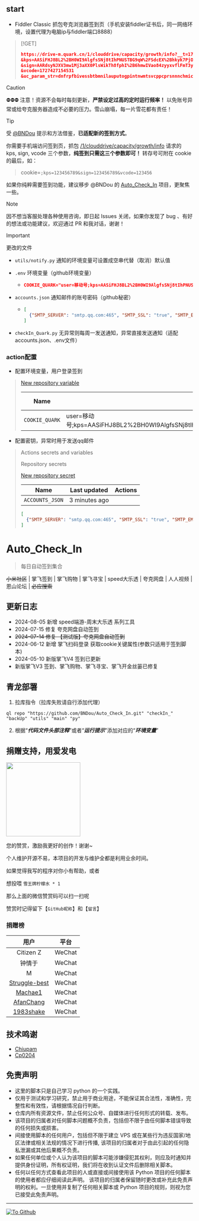 ## start
* Fiddler Classic 抓包夸克浏览器签到页（手机安装fiddler证书后，同一网络环境，设置代理为电脑ip与fiddler端口8888）

> [!GET] 
>
> ```json
> https://drive-m.quark.cn/1/clouddrive/capacity/growth/info?__t=1727427154544&sign_cyclic=true
> &kps=AASiFHJ8BL2%2BH0WI9AlgfsSNj8tIhPNUSTBG9qW%2FSdcEX%2Bhkyk7PjOrGSsZCF54cAu8ne%2BUGkIE2w7jsXH7ZnMUUtfr1sHHJduOGNjDeHiHvSA%3D%3D
> &sign=AARdsyNJXV3mw1Mj3aXX0PlsWikTh8fphI%2B6hmwIVao84zyyxvflFmT3yr4nQV9O7Vc%3D
> &vcode=1727427154531
> &uc_param_str=dnfrpfbivessbtbmnilauputogpintnwmtsvcppcprsnnnchmicckp&dn=62793693876-c3bf4fbb&fr=android&pf=3300&bi=35937&ve=6.1.8.242&ss=393x857&ni=bTkwBKYy1OJeqHB%2Bu4t3PEo0cWXKex7VVxB2EG%2F4O9%2Fnv%2BM%3D&la=zh&ut=AAObwLw3yjXjUgtnEUCuj%2BC0SH8cz0KfnhBcpiNDj1v%2BMQ%3D%3D&nt=5&nw=0&mt=UQMBLHlLPIv9TQKSMjtotKlvYYc1IIzC&sv=release&pc=AASZtg30J6cEZGl0meB9hj0EXmtm8MuBTzuGEVLqhTFBUDEr7mf7YNH5zAJENvF6fkdFZGvZjca6cwNWjrEPTJA8&pc=AASZtg30J6cEZGl0meB9hj0EXmtm8MuBTzuGEVLqhTFBUDEr7mf7YNH5zAJENvF6fkdFZGvZjca6cwNWjrEPTJA8&pr=ucpro&sn=2409-62793693876-b8a316df&ch=kk%40store&mi=M2006J10C&kp=AASiFHJ8BL2%2BH0WI9AlgfsSNj8tIhPNUSTBG9qW%2FSdcEX%2Bhkyk7PjOrGSsZCF54cAu8ne%2BUGkIE2w7jsXH7ZnMUUtfr1sHHJduOGNjDeHiHvSA%3D%3D
> ```


> [!CAUTION]
> 
> ⛔️⛔️⛔️ 注意！资源不会每时每刻更新，**严禁设定过高的定时运行频率！** 以免账号异常或给夸克服务器造成不必要的压力。雪山崩塌，每一片雪花都有责任！

> [!TIP]
>
> 受 [@BNDou](https://github.com/BNDou) 提示和方法借鉴，**已适配新的签到方式**。
>
> 你需要手机端访问签到页，抓包 <u>/1/clouddrive/capacity/growth/info</u> 请求的 kps, sign, vcode 三个参数，**纯签到只需这三个参数即可！** 转存号可附在 cookie 的最后，如：
>
> > cookie=`;kps=123456789&sign=123456789&vcode=123456`
>
> 如果你纯粹需要签到功能，建议移步 @BNDou 的 [Auto_Check_In](https://github.com/BNDou/Auto_Check_In/blob/main/checkIn_Quark.py) 项目，更聚焦一些。

> [!NOTE]
> 
> 因不想当客服处理各种使用咨询，即日起 Issues 关闭，如果你发现了 bug 、有好的想法或功能建议，欢迎通过 PR 和我对话，谢谢！

> [!important]
>
> 更改的文件
>
> * `utils/notify.py` 通知的环境变量可设置成空串代替（取消）默认值
>
> * `.env` 环境变量（github环境变量）
>
>   * ```json
>     COOKIE_QUARK="user=移动号;kps=AASiFHJ8BL2%2BH0WI9AlgfsSNj8tIhPNUSTBG9qW%2FSdcEX%2Bhkyk7PjOrGSsZCF54cAu8ne%2BUGkIE2w7jsXH7ZnMUUtfr1sHHJduOGNjDeHiHvSA%3D%3D;sign=AARdsyNJXV3mw1Mj3aXX0PlsWikTh8fphI%2B6hmwIVao84zyyxvflFmT3yr4nQV9O7Vc%3D;vcode=1727427154531"
>     ```
>
> * `accounts.json` 通知邮件的账号密码（github秘密）
>
>   * ```json
>     [
>       {"SMTP_SERVER": "smtp.qq.com:465", "SMTP_SSL": "true", "SMTP_EMAIL": "@qq.com","SMTP_PASSWORD": "","SMTP_NAME": "夸克登录失败（自己发送给自己）"}
>     ]
>     ```
>
> * `checkIn_Quark.py` 无异常则每周一发送通知，异常直接发送通知（适配accounts.json、.env文件）

### action配置

* 配置环境变量，用户登录签到

> [New repository variable](https://github.com/qingdog/Auto_Check_In/settings/variables/actions/new)
>
> | Name           | Value                                                        | Last updated | Actions |
> | -------------- | ------------------------------------------------------------ | ------------ | ------- |
> | `COOKIE_QUARK` | user=移动号;kps=AASiFHJ8BL2%2BH0WI9AlgfsSNj8tIhPNUSTBG9qW%2FSdcEX%2Bhkyk7PjOrGSsZCF54cAu8ne%2BUGkIE2w7jsXH7ZnMUUtfr1sHHJduOGNjDeHiHvSA%3D%3D;sign=AARdsyNJXV3mw1Mj3aXX0PlsWikTh8fphI%2B6hmwIVao84zyyxvflFmT3yr4nQV9O7Vc%3D;vcode=1727427154531 | yesterday    |         |


* 配置密钥，异常时用于发送qq邮件

> Actions secrets and variables
>
> Repository secrets
>
> [New repository secret](https://github.com/qingdog/Auto_Check_In/settings/secrets/actions/new)
>
> | Name            | Last updated  | Actions |
> | --------------- | ------------- | ------- |
> | `ACCOUNTS_JSON` | 3 minutes ago |         |
>
> ```json
> [
>   {"SMTP_SERVER": "smtp.qq.com:465", "SMTP_SSL": "true", "SMTP_EMAIL": "@qq.com","SMTP_PASSWORD": "","SMTP_NAME": "夸克登录失败（自己发送给自己）"}
> ]
> ```



<!--

 * @Author       : BNDou
 * @Date         : 2022-10-30 19:12:57
 * @LastEditTime: 2024-08-05 03:12:06
 * @FilePath: \Auto_Check_In\README.md
 * @Description  :
-->

# Auto_Check_In

> 每日自动签到集合

~~小米社区~~ | 掌飞签到 | 掌飞购物 | 掌飞寻宝 | speed大乐透 | 夸克网盘 | 人人视频 | 恩山论坛 | ~~必应搜索~~

## 更新日志
- 2024-08-05 新增 speed端游-周末大乐透 系列工具
- 2024-07-15 修复 夸克网盘自动签到
- ~~2024-07-14 修复 【测试版】夸克网盘自动签到~~
- 2024-06-12 新增 掌飞扫码登录 获取cookie关键属性(参数只适用于签到脚本)
- 2024-05-10 新版掌飞V4 签到已更新
- 新版掌飞V3 签到、掌飞购物、掌飞寻宝、掌飞开金丝篓已修复

## 青龙部署

1. 拉库指令（拉库失败请自行添加代理）

```
ql repo "https://github.com/BNDou/Auto_Check_In.git" "checkIn_" "backUp" "utils" "main" "py"
```

2. 根据“**_代码文件头部注释_**”或者“**_运行提示_**”添加对应的“**_环境变量_**”

## 捐赠支持，用爱发电

<a href="https://github.com/BNDou/"><img height="200px" src="https://cdn.bndou.eu.org/gh/BNDou/Auto_Check_In/readme/donate.jpg" /></a>

您的赞赏，激励我更好的创作！谢谢~

个人维护开源不易，本项目的开发与维护全都是利用业余时间。

如果觉得我写的程序对你小有帮助，或者

想投喂 `雪王牌柠檬水 * 1`

那么上面的微信赞赏码可以扫一扫呢

赞赏时记得留下【`GitHub昵称`】和【`留言`】

### 捐赠榜

| 用户 | 平台 |
|:---:|:---:|
| Citizen Z | WeChat |
| 钟情于 | WeChat |
| M | WeChat |
| [Struggle-best](https://github.com/Struggle-best) | WeChat |
| [Machae1](https://github.com/Machae1) | WeChat |
| [AfanChang](https://github.com/AfanChang) | WeChat |
| [1983shake](https://github.com/1983shake) | WeChat |

## 技术鸣谢
- [Chiupam](https://github.com/chiupam)
- [Cp0204](https://github.com/Cp0204)

## 免责声明
- 这里的脚本只是自己学习 python 的一个实践。
- 仅用于测试和学习研究，禁止用于商业用途，不能保证其合法性，准确性，完整性和有效性，请根据情况自行判断。
- 仓库内所有资源文件，禁止任何公众号、自媒体进行任何形式的转载、发布。
- 该项目的归属者对任何脚本问题概不负责，包括但不限于由任何脚本错误导致的任何损失或损害。
- 间接使用脚本的任何用户，包括但不限于建立 VPS 或在某些行为违反国家/地区法律或相关法规的情况下进行传播, 该项目的归属者对于由此引起的任何隐私泄漏或其他后果概不负责。
- 如果任何单位或个人认为该项目的脚本可能涉嫌侵犯其权利，则应及时通知并提供身份证明，所有权证明，我们将在收到认证文件后删除相关脚本。
- 任何以任何方式查看此项目的人或直接或间接使用该 Python 项目的任何脚本的使用者都应仔细阅读此声明。 该项目的归属者保留随时更改或补充此免责声明的权利。一旦使用并复制了任何相关脚本或 Python 项目的规则，则视为您已接受此免责声明。

---

[![](https://komarev.com/ghpvc/?username=BNDou&&label=Views "To Github")](https://github.com/BNDou/)
